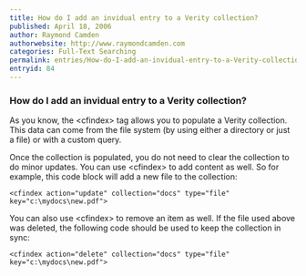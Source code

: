 ```yaml
---
title: How do I add an invidual entry to a Verity collection?
published: April 18, 2006
author: Raymond Camden
authorwebsite: http://www.raymondcamden.com
categories: Full-Text Searching
permalink: entries/How-do-I-add-an-invidual-entry-to-a-Verity-collection.html
entryid: 84
---
```


<h3>How do I add an invidual entry to a Verity collection?</h3>

<p>
As you know, the &lt;cfindex&gt; tag allows you to populate a Verity collection. This data can come from the file system (by using either a directory or just a file) or with a custom query. 
</p>

<p>
Once the collection is populated, you do not need to clear the collection to do minor updates. You can use &lt;cfindex&gt; to add content as well. So for example, this code block will add a new file to the collection:
</p>

<pre><code class="language-markup">&lt;cfindex action=&quot;update&quot; collection=&quot;docs&quot; type=&quot;file&quot; key=&quot;c:\mydocs\new.pdf&quot;&gt;
</code></pre>

<p>
You can also use &lt;cfindex&gt; to remove an item as well. If the file used above was deleted, the following code should be used to keep the collection in sync:
</p>

<pre><code class="language-markup">&lt;cfindex action=&quot;delete&quot; collection=&quot;docs&quot; type=&quot;file&quot; key=&quot;c:\mydocs\new.pdf&quot;&gt;
</code></pre>



